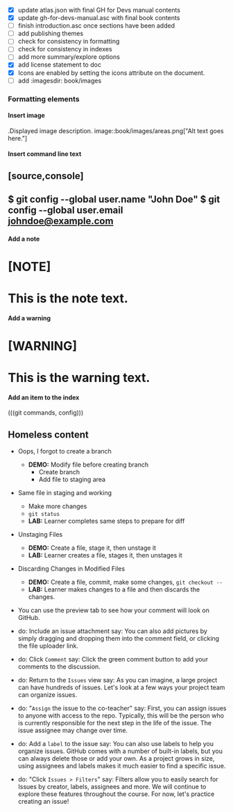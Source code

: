 - [x] update atlas.json with final GH for Devs manual contents
- [x] update gh-for-devs-manual.asc with final book contents
- [ ] finish introduction.asc once sections have been added
- [ ] add publishing themes
- [ ] check for consistency in formatting
- [ ] check for consistency in indexes
- [ ] add more summary/explore options
- [x] add license statement to doc
- [x] Icons are enabled by setting the icons attribute on the document.
- [ ] add :imagesdir: book/images

### Formatting elements

#### Insert image

.Displayed image description.
image::book/images/areas.png["Alt text goes here."]

#### Insert command line text

[source,console]
----
$ git config --global user.name "John Doe"
$ git config --global user.email johndoe@example.com
----

#### Add a note

[NOTE]
====
This is the note text.
====

#### Add a warning

[WARNING]
====
This is the warning text.
====

#### Add an item to the index

(((git commands, config)))

## Homeless content

- Oops, I forgot to create a branch
  - **DEMO:** Modify file before creating branch
    - Create branch
    - Add file to staging area
- Same file in staging and working
  - Make more changes
  - `git status`
  - **LAB:** Learner completes same steps to prepare for diff

- Unstaging Files
  - **DEMO:** Create a file, stage it, then unstage it
  - **LAB:** Learner creates a file, stages it, then unstages it

- Discarding Changes in Modified Files
  - **DEMO:** Create a file, commit, make some changes, `git checkout --`
  - **LAB:** Learner makes changes to a file and then discards the changes.

- You can use the preview tab to see how your comment will look on GitHub.
- do: Include an issue attachment
  say: You can also add pictures by simply dragging and dropping them into the comment field, or clicking the file uploader link.
- do: Click `Comment`
  say: Click the green comment button to add your comments to the discussion.
- do: Return to the `Issues` view
  say: As you can imagine, a large project can have hundreds of issues. Let's look at a few ways your project team can organize issues.
- do: "`Assign` the issue to the co-teacher"
  say: First, you can assign issues to anyone with access to the repo. Typically, this will be the person who is currently responsible for the next step in the life of the issue. The issue assignee may change over time.
- do: Add a `label` to the issue
  say: You can also use labels to help you organize issues. GitHub comes with a number of built-in labels, but you can always delete those or add your own. As a project grows in size, using assignees and labels makes it much easier to find a specific issue.
- do: "Click `Issues > Filters`"
  say: Filters allow you to easily search for Issues by creator, labels, assignees and more. We will continue to explore these features throughout the course. For now, let's practice creating an issue!
